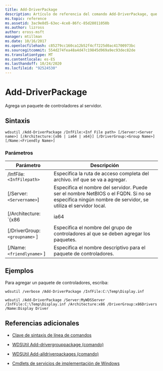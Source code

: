 ```yaml
---
title: Add-DriverPackage
description: Artículo de referencia del comando Add-DriverPackage, que agrega un paquete de controladores al servidor.
ms.topic: reference
ms.assetid: 3ac9e8d5-63ec-4ce8-86fc-85d28011050b
ms.author: lizross
author: eross-msft
manager: mtillman
ms.date: 10/16/2017
ms.openlocfilehash: c85279cc160ca12b52f4cf7225d0ac41700973bc
ms.sourcegitcommit: 554d274fea48a4d47c19845d969a9ec93dec82de
ms.translationtype: MT
ms.contentlocale: es-ES
ms.lasthandoff: 10/24/2020
ms.locfileid: "92524530"
---
```

# <a name="add-driverpackage"></a>Add-DriverPackage

Agrega un paquete de controladores al servidor.

## <a name="syntax"></a>Sintaxis

```
wdsutil /Add-DriverPackage /InfFile:<Inf File path> [/Server:<Server name>] [/Architecture:{x86 | ia64 | x64}] [/DriverGroup:<Group Name>] [/Name:<Friendly Name>]
```

### <a name="parameters"></a>Parámetros

| Parámetro | Descripción |
|--|--|
| /InfFile:`<InfFilepath>` | Especifica la ruta de acceso completa del archivo. inf que se va a agregar. |
| [/Server:`<Servername>`] | Especifica el nombre del servidor. Puede ser el nombre NetBIOS o el FQDN. Si no se especifica ningún nombre de servidor, se utiliza el servidor local. |
| [/Architecture: `{x86 | ia64 | x64}` ] | Especifica el tipo de arquitectura para el paquete de controladores. |
| [/DriverGroup: `<groupname>` ] | Especifica el nombre del grupo de controladores al que se deben agregar los paquetes. |
| [/Name: `<friendlyname>` ] | Especifica el nombre descriptivo para el paquete de controladores. |

## <a name="examples"></a>Ejemplos

Para agregar un paquete de controladores, escriba:

```
wdsutil /verbose /Add-DriverPackage /InfFile:C:\Temp\Display.inf
```

```
wdsutil /Add-DriverPackage /Server:MyWDSServer /InfFile:C:\Temp\Display.inf /Architecture:x86 /DriverGroup:x86Drivers /Name:Display Driver
```

## <a name="additional-references"></a>Referencias adicionales

- [Clave de sintaxis de línea de comandos](command-line-syntax-key.md)

- [WDSUtil Add-drivergrouppackage (comando)](wdsutil-add-drivergrouppackage.md)

- [WDSUtil Add-alldriverpackages (comando)](wdsutil-add-alldriverpackages.md)

- [Cmdlets de servicios de implementación de Windows](/powershell/module/wds)
